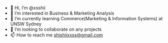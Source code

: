 - 👋 Hi, I’m @xsshii
- 👀 I’m interested in Business & Marketing Analysis
- 🌱 I’m currently learning Commerce(Marketing & Information Systems) at UNSW Sydney
- 💞️ I’m looking to collaborate on any projects 
- 📫 How to reach me shishiixxss@gmail.com

<!---
xsshii/xsshii is a ✨ special ✨ repository because its `README.md` (this file) appears on your GitHub profile.
You can click the Preview link to take a look at your changes.
--->
